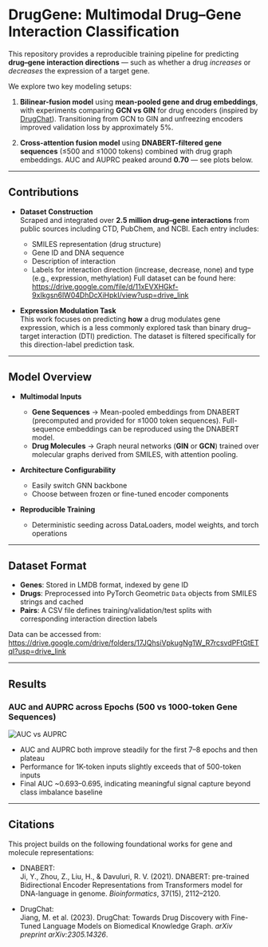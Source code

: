 # DrugGene: Multimodal Drug–Gene Interaction Classification

This repository provides a reproducible training pipeline for predicting **drug–gene interaction directions** — such as whether a drug *increases* or *decreases* the expression of a target gene.

We explore two key modeling setups:

1. **Bilinear-fusion model** using **mean-pooled gene and drug embeddings**, with experiments comparing **GCN vs GIN** for drug encoders (inspired by [DrugChat](#citations)). Transitioning from GCN to GIN and unfreezing encoders improved validation loss by approximately 5%.

2. **Cross-attention fusion model** using **DNABERT-filtered gene sequences** (≤500 and ≤1000 tokens) combined with drug graph embeddings. AUC and AUPRC peaked around **0.70** — see plots below.

---

## Contributions

- **Dataset Construction**  
  Scraped and integrated over **2.5 million drug–gene interactions** from public sources including CTD, PubChem, and NCBI. Each entry includes:
  - SMILES representation (drug structure)
  - Gene ID and DNA sequence
  - Description of interaction
  - Labels for interaction direction (increase, decrease, none) and type (e.g., expression, methylation)
    Full dataset can be found here: https://drive.google.com/file/d/11xEVXHGkf-9xIkgsn6lW04DhDcXiHpkI/view?usp=drive_link

- **Expression Modulation Task**  
  This work focuses on predicting **how** a drug modulates gene expression, which is a less commonly explored task than binary drug–target interaction (DTI) prediction. The dataset is filtered specifically for this direction-label prediction task.

---

## Model Overview

- **Multimodal Inputs**
  - **Gene Sequences** → Mean-pooled embeddings from DNABERT (precomputed and provided for ≤1000 token sequences). Full-sequence embeddings can be reproduced using the DNABERT model.
  - **Drug Molecules** → Graph neural networks (**GIN** or **GCN**) trained over molecular graphs derived from SMILES, with attention pooling.

- **Architecture Configurability**
  - Easily switch GNN backbone
  - Choose between frozen or fine-tuned encoder components

- **Reproducible Training**
  - Deterministic seeding across DataLoaders, model weights, and torch operations

---

## Dataset Format

- **Genes**: Stored in LMDB format, indexed by gene ID
- **Drugs**: Preprocessed into PyTorch Geometric `Data` objects from SMILES strings and cached
- **Pairs**: A CSV file defines training/validation/test splits with corresponding interaction direction labels

Data can be accessed from:
https://drive.google.com/drive/folders/17JQhsiVpkugNg1W_R7rcsvdPFtGtETqI?usp=drive_link


---

## Results

### AUC and AUPRC across Epochs (500 vs 1000-token Gene Sequences)

![AUC vs AUPRC](./auc_auprc_plot.png)

- AUC and AUPRC both improve steadily for the first 7–8 epochs and then plateau
- Performance for 1K-token inputs slightly exceeds that of 500-token inputs
- Final AUC ~0.693–0.695, indicating meaningful signal capture beyond class imbalance baseline

---

## Citations

This project builds on the following foundational works for gene and molecule representations:

- DNABERT:  
  Ji, Y., Zhou, Z., Liu, H., & Davuluri, R. V. (2021). DNABERT: pre-trained Bidirectional Encoder Representations from Transformers model for DNA-language in genome. *Bioinformatics*, 37(15), 2112–2120.

- DrugChat:  
  Jiang, M. et al. (2023). DrugChat: Towards Drug Discovery with Fine-Tuned Language Models on Biomedical Knowledge Graph. *arXiv preprint arXiv:2305.14326*.
